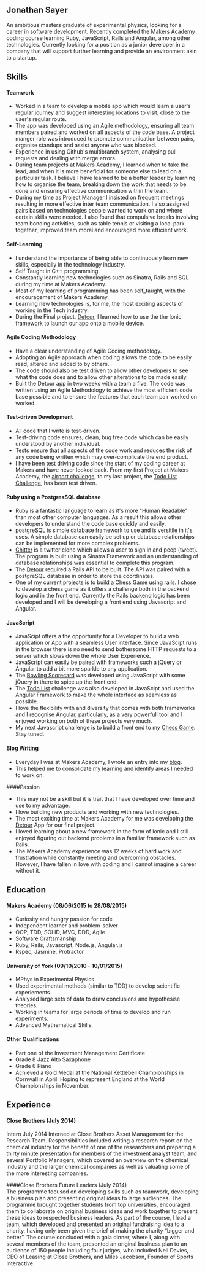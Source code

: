 ## Jonathan Sayer

An ambitious masters graduate of experimental physics, looking for a career in software development. Recently completed the Makers Academy coding course learning Ruby, JavaScript, Rails and Angular, among other technologies. Currently looking for a position as a junior developer in a company that will support further learning and provide an environment akin to a startup.

## Skills

#### Teamwork

- Worked in a team to develop a mobile app which would learn a user's regular journey and suggest interesting locations to visit, close to the user's regular route.
- The app was developed using an Agile methodology, ensuring all team members paired and worked on all aspects of the code base. A project manger role was introduced to promote communication between pairs, organise standups and assist anyone who was blocked.
- Experience in using Github's multibranch system, analysing pull requests and dealing with merge errors.
- During team projects at Makers Academy, I learned when to take the lead, and when it is more beneficial for someone else to lead on a particular task. I believe I have learned to be a better leader by learning how to organise the team, breaking down the work that needs to be done and ensuring effective communication within the team.
- During my time as Project Manager I insisted on frequent meetings resulting in more effective inter team communication. I also assigned pairs based on technologies people wanted to work on and where certain skills were needed. I also found that compulsive breaks involving team bonding activities, such as table tennis or visiting a local park together, improved team moral and encouraged more efficient work.

#### Self-Learning

- I understand the importance of being able to continuously learn new skills, especially in the technology industry.  
- Self Taught in C++ programming.
- Constantly learning new technologies such as Sinatra, Rails and SQL during my time at Makers Academy.
- Most of my learning of programming has been self_taught, with the encouragement of Makers Academy.
- Learning new technologies is, for me, the most exciting aspects of working in the Tech industry.
- During the Final project, [Detour](https://github.com/zeus-org/detour-ionic), I learned how to use the the Ionic framework to launch our app onto a mobile device.

#### Agile Coding Methodology

- Have a clear understanding of Agile Coding methodology.
- Adopting an Agile approach when coding allows the code to be easily read, altered and added to by others.
- The code should also be test driven to allow other developers to see what the code does and to allow other alterations to be made easily.
- Built the Detour app in two weeks with a team a five. The code was written using an Agile Methodology to achieve the most efficient code base possible and to ensure the features that each team pair worked on worked.

#### Test-driven Development

- All code that I write is test-driven.
- Test-driving code ensures, clean, bug free code which can be easily understood by another individual.
- Tests ensure that all aspects of the code work and reduces the risk of any code being written which may over-complicate the end product.
- I have been test driving code since the start of my coding career at Makers and have never looked back. From my first Project at Makers Academy, the [airport challenge](https://github.com/jonathansayer/airport_challenge), to my last project, the [Todo List Challenge](https://github.com/jonathansayer/todo_challenge), has been test driven.

#### Ruby using a PostgresSQL database

- Ruby is a fantastic language to learn as it's more "Human Readable" than most other computer languages. As a result this allows other developers to understand the code base quickly and easily.
- postgreSQL is simple database framework to use and is versitile in it's uses. A simple database can easily be set up or database relationships can be implemented for more complex problems.   
- [Chitter](https://github.com/jonathansayer/Chitter_Redo) is a twitter clone which allows a user to sign in and peep (tweet). The program is built using a Sinatra Framework and an understanding of database relationships was essential to complete this program.
- The [Detour](https://github.com/zeus-org/detour-ionic) required a Rails API to be built. The API was paired with a postgreSQL database in order to store the coordinates.
- One of my current projects is to build a [Chess Game](https://github.com/jonathansayer/chess) using rails. I chose to develop a chess game as it offers a challenge both in the backend logic and in the front end. Currently the Rails backend logic has been developed and I will be developing a front end using Javascript and Angular.   

#### JavaScript

- JavaScipt offers a the opportunity for a Developer to build a web application or App with a seamless User interface. Since JavaScipt runs in the browser there is no need to send bothersome HTTP requests to a server which slows down the whole User Experience.
- JavaScript can easily be paired with frameworks such a jQuery or Angular to add a bit more sparkle to any application.
- The [Bowling Scorecard](https://github.com/jonathansayer/bowling-challenge) was developed using JavaScript with some jQuery in there to spice up the front end.
- The [Todo List](https://github.com/jonathansayer/todo_challenge) challenge was also developed in JavaScipt and used the Angular Framework to make the whole interface as seamless as possible.
- I love the flexibility with and diversity that comes with both frameworks and I recognise Angular, particularly, as a very powerfull tool and I enjoyed working on both of these projects very much.
- My next Javascript challenge is to build a front end to my [Chess Game](https://github.com/jonathansayer/chess). Stay tuned.

#### Blog Writing
- Everyday I was at Makers Academy, I wrote an entry into my [blog](http://the-makers-academy-experience.ghost.io/).
- This helped me to consolidate my learning and identify areas I needed to work on.

####Passion
- This may not be a skill but it is trait that I have developed over time and use to my advantage.
- I love building new products and working with new technologies.
- The most exciting time at Makers Academy for me was developing the [Detour](https://github.com/zeus-org/detour-ionic) App for our final project.
- I loved learning about a new framework in the form of Ionic and I still enjoyed figuring out backend problems in a familiar framework such as
 Rails.
- The Makers Academy experience was 12 weeks of hard work and frustration while constantly meeting and overcoming obstacles. However, I have fallen in love with coding and I cannot imagine a career without it.  

## Education

#### Makers Academy (08/06/2015 to 28/08/2015)

- Curiosity and hungry passion for code
- Independent learner and problem-solver
- OOP, TDD, SOLID, MVC, DDD, Agile
- Software Craftsmanship
- Ruby, Rails, Javascript, Node.js, Angular.js
- Rspec, Jasmine, Protractor

#### University of York (09/10/2010 - 10/01/2015)

- MPhys in Experimental Physics
- Used experimental methods (similar to TDD) to develop scientific experiements.
- Analysed large sets of data to draw conclusions and hypothesise theories.
- Working in teams for large periods of time to develop and run experiments.
- Advanced Mathematical Skills.   

#### Other Qualifications

- Part one of the Investment Management Certificate
- Grade 8 Jazz Alto Saxaphone
- Grade 6 Piano
- Achieved a Gold Medal at the National Kettlebell Championships in Cornwall in April. Hoping to represent England at the World Championships in November.

## Experience

#### Close Brothers (July 2014)
Intern July 2014
Interned at Close Brothers Asset Management for the Research Team. Responsibilities included writing a research report on the chemical industry for the benefit of one of the researchers and preparing a thirty minute presentation for members of the investment analyst team, and several Portfolio Managers, which covered an overview on the chemical industry and the larger chemical companies as well as valuating some of the more interesting companies.

####Close Brothers Future Leaders (July 2014)                                               
The programme focused on developing skills such as teamwork, developing a business plan and presenting original ideas to large audiences. The programme brought together students from top universities, encouraged them to collaborate on original business ideas and work together to present these ideas to respected business leaders. As part of the course, I lead a team, which developed and presented an original fundraising idea to a charity, having only been given the brief of making the charity “bigger and better”. The course concluded with a gala dinner, where I, along with several members of the team, presented an original business plan to an audience of 150 people including four judges, who included Neil Davies, CEO of Leasing at Close Brothers, and Miles Jacobson, Founder of Sports Interactive.
